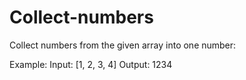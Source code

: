 # Collect-numbers
Collect numbers from the given array into one number:

Example:
Input: [1, 2, 3, 4]
Output: 1234
